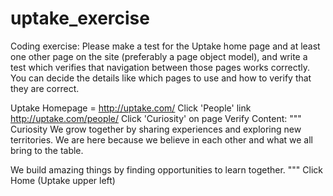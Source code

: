 # uptake_exercise
Coding exercise:
Please make a test for the Uptake home page and at least one other page on the site (preferably a page object model), and write a test which verifies that navigation between those pages works correctly. You can decide the details like which pages to use and how to verify that they are correct.

Uptake Homepage = http://uptake.com/
Click 'People' link
http://uptake.com/people/
Click 'Curiosity' on page
Verify Content:
"""
Curiosity
We grow together by sharing experiences and exploring new territories. We are here because we believe in each other and what we all bring to the table.

We build amazing things by finding opportunities to learn together.
"""
Click Home (Uptake upper left)
